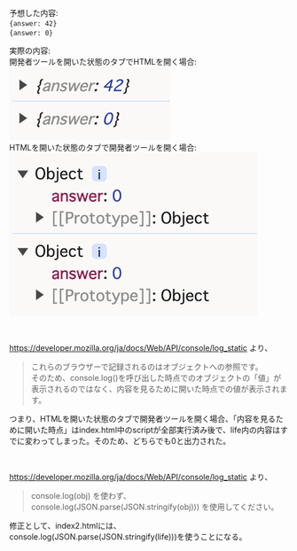 予想した内容:  
`{answer: 42}`  
`{answer: 0}`

実際の内容:  
開発者ツールを開いた状態のタブでHTMLを開く場合:  
<img src="./image.png">  
HTMLを開いた状態のタブで開発者ツールを開く場合:  
<img src="./image2.png">

<br>

https://developer.mozilla.org/ja/docs/Web/API/console/log_static より、
>これらのブラウザーで記録されるのはオブジェクトへの参照です。  
>そのため、console.log()を呼び出した時点でのオブジェクトの「値」が表示されるのではなく、内容を見るために開いた時点での値が表示されます。

つまり、HTMLを開いた状態のタブで開発者ツールを開く場合、「内容を見るために開いた時点」はindex.html中のscriptが全部実行済み後で、life内の内容はすでに変わってしまった。そのため、どちらでも0と出力された。

<br>

https://developer.mozilla.org/ja/docs/Web/API/console/log_static より、
> console.log(obj) を使わず、 console.log(JSON.parse(JSON.stringify(obj))) を使用してください。  

修正として、index2.htmlには、console.log(JSON.parse(JSON.stringify(life)))を使うことになる。
